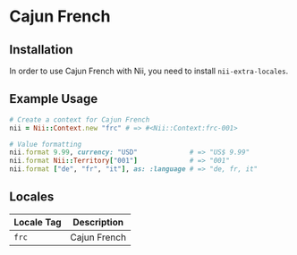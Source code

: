 <!-- This file has been generated. Source: languages/_template.md.erb -->

# Cajun French

## Installation

In order to use Cajun French with Nii, you need to install `nii-extra-locales`.

## Example Usage

``` ruby
# Create a context for Cajun French
nii = Nii::Context.new "frc" # => #<Nii::Context:frc-001>

# Value formatting
nii.format 9.99, currency: "USD"             # => "US$ 9.99"
nii.format Nii::Territory["001"]             # => "001"
nii.format ["de", "fr", "it"], as: :language # => "de, fr, it"
```


## Locales

<table>
  <thead>
    <tr>
      <th>Locale Tag</th>
      <th>Description</th>
    </tr>
  </thead>
  <tbody>
    <tr>
      <td><code>frc</code></td>
      <td>Cajun French</td>
    </tr>
  </tbody>
</table>

